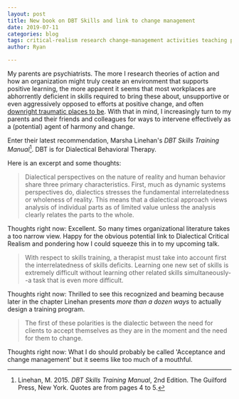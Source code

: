 ```yaml
---
layout: post
title: New book on DBT Skills and link to change management
date: 2019-07-11
categories: blog
tags: critical-realism research change-management activities teaching pinboard
author: Ryan

---
```


My parents are psychiatrists. The more I research theories of action and how an organization might truly create an environment that supports positive learning, the more apparent it seems that most workplaces are abhorrently deficient in skills required to bring these about, unsupportive or even aggressively opposed to efforts at positive change, and often [downright traumatic places to be](/texts/2019-06-23-workplace-suffering).  With that in mind, I increasingly turn to my parents and their friends and colleagues for ways to intervene effectively as a (potential) agent of harmony and change.

Enter their latest recommendation, Marsha Linehan's *DBT Skills Training Manual*[^fn1]. DBT is for Dialectical Behavioral Therapy.

Here is an excerpt and some thoughts:

<blockquote>
Dialectical perspectives on the nature of reality and human behavior share three primary characteristics. First, much as dynamic systems perspectives do, dialectics stresses the fundamental interrelatedness or wholeness of reality. This means that a dialectical approach views analysis of individual parts as of limited value unless the analysis clearly relates the parts to the whole.
</blockquote>

Thoughts right now: Excellent. So many times organizational literature takes a too narrow view. Happy for the obvious potential link to Dialectical Critical Realism and pondering how I could squeeze this in to my upcoming talk.

<blockquote>
With respect to skills training, a therapist must take into account first the interrelatedness of skills deficits. Learning one new set of skills is extremely difficult without learning other related skills simultaneously--a task that is even more difficult.
</blockquote>

Thoughts right now: Thrilled to see this recognized and beaming because later in the chapter Linehan presents *more than a dozen ways* to actually design a training program.

<blockquote>
The first of these polarities is the dialectic between the need for clients to accept themselves as they are in the moment and the need for them to change.
</blockquote>

Thoughts right now: What I do should probably be called 'Acceptance and change management' but it seems like too much of a mouthful.

[^fn1]: Linehan, M. 2015. *DBT Skills Training Manual*, 2nd Edition. The Guilford Press, New York. Quotes are from pages 4 to 5.
